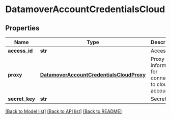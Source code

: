 # DatamoverAccountCredentialsCloud

## Properties
Name | Type | Description | Notes
------------ | ------------- | ------------- | -------------
**access_id** | **str** | Access ID | [optional] 
**proxy** | [**DatamoverAccountCredentialsCloudProxy**](DatamoverAccountCredentialsCloudProxy.md) | Proxy information for connection to cloud accounts | [optional] 
**secret_key** | **str** | Secret key | [optional] 

[[Back to Model list]](../README.md#documentation-for-models) [[Back to API list]](../README.md#documentation-for-api-endpoints) [[Back to README]](../README.md)



